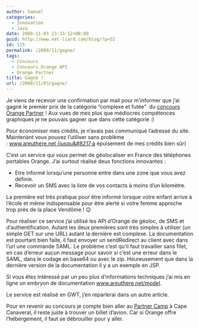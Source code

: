 ```yaml
---
author: Samuel
categories:
  - Innovation
  - Java
date: 2008-11-03 23:33:12+00:00
guid: http://www.net-liard.com/blog/?p=52
id: 115
permalink: /2008/11/gagne/
tags:
  - Concours
  - Concours Orange API
  - Orange Partner
title: Gagné !
url: /2008/11/03/gagne/
---
```


Je viens de recevoir une confirmation par mail pour m&#8217;informer que j&#8217;ai gagné le premier prix de la catégorie &#8220;complexe et futée&#8221;  du [concours Orange Partner](http://www.orangepartner.com/site/frfr/news/challenges/p_orange_api_contest.jsp) ! Aux vues de mes plus que médiocres compétences graphiques je ne pouvais gagner que dans cette catégorie :)

Pour économiser mes crédits, je n&#8217;avais pas communiqué l&#8217;adresse du site. Maintenant vous pouvez l&#8217;utiliser sans problème : www.areuthere.net (jusqu&#8217;à épuisement de mes crédits bien sûr)

C&#8217;est un service qui vous permet de géolocaliser en France des téléphones portables Orange. J&#8217;ai surtout réalisé deux fonctions innovantes :

  * Etre informé lorsqu&#8217;une personne entre dans une zone que vous avez définie.
  * Recevoir un SMS avec la liste de vos contacts à moins d&#8217;un kilomètre.

La première est très pratique pour être informé lorsque votre enfant arrive à l&#8217;école et même indispensable pour être alerté si votre femme approche trop près de la place Vendôme ! 😉

Pour réaliser ce service j&#8217;ai utilisé les API d&#8217;Orange de géoloc, de SMS et d&#8217;authentification. Autant les deux premières sont très simples à utiliser (un simple GET sur une URL) autant la dernière est complexe. La documentation est pourtant bien faite, il faut envoyer un sendRedirect au client avec dans l&#8217;url une commande SAML. Le problème c&#8217;est qu&#8217;il faut travailler sans filet, en cas d&#8217;erreur aucun message pour savoir si c&#8217;est une erreur dans le SAML, dans le codage en base64 ou avec le zip. Heureusement que dans la dernière version de la documentation il y a un exemple en JSP.

Si vous êtes intéressé par un peu plus d&#8217;informations techniques j&#8217;ai mis en ligne un embryon de documentation www.areuthere.net/model.

Le service est réalisé en GWT, j&#8217;en reparlerai dans un autre article.

Pour en revenir au concours je compte bien aller au [Partner Camp](http://www.orangepartner.com/site/frfr/news/events/orange_partner_camp/cape_canaveral08/p_cape_canaveral_08.jsp) à Cape Canaveral, il reste juste à trouver un billet d&#8217;avion. Car si Orange offre l&#8217;hébergement, il faut se débrouiller pour y aller.